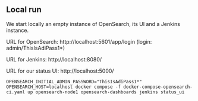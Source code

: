 ## Local run

We start locally an empty instance of OpenSearch, its UI and a Jenkins instance.

URL for OpenSearch: http://localhost:5601/app/login (login: admin/ThisIsAdiPass1*)

URL for Jenkins: http://localhost:8080/

URL for our status UI: http://localhost:5000/

```
OPENSEARCH_INITIAL_ADMIN_PASSWORD="ThisIsAdiPass1*" OPENSEARCH_HOST=localhost docker compose -f docker-compose-opensearch-ci.yaml up opensearch-node1 opensearch-dashboards jenkins status_ui
```